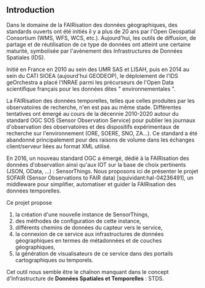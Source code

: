 ## Introduction

Dans le domaine de la FAIRisation des données géographiques, des standards ouverts ont été initiés il y a plus de 20 ans par l'Open Geospatial Consortium (WMS, WFS, WCS, etc.). Aujourd'hui, les outils de diffusion, de partage et de réutilisation de ce type de données ont atteint une certaine maturité, symbolisée par l'avènement des Infrastructures de Données Spatiales (IDS). 

Initié en France en 2010 au sein des UMR SAS et LISAH, puis en 2014 au sein du CATI SIOEA (aujourd'hui GEODEOP), le déploiement de l'IDS geOrchestra a placé l'INRAE parmi les précurseurs de l'Open Data scientifique français pour les données dites " environnementales ".

La FAIRisation des données temporelles, telles que celles produites par les observatoires de recherche, n'en est pas au même stade. Différentes tentatives ont émergé au cours de la décennie 2010-2020 autour du standard OGC SOS (Sensor Observation Service) pour publier les journaux d'observation des observatoires et des dispositifs expérimentaux de recherche sur l'environnement (ORE, SOERE, SNO, ZA...). Ce standard a été abandonné principalement pour des raisons de volume dans les échanges client/serveur liées au format XML utilisé.

En 2016, un nouveau standard OGC a émergé, dédié à la FAIRisation des données d'observation ainsi qu'aux IOT sur la base de choix pertinents (JSON, OData, ...) : SensorThings. 
Nous proposons ici de présenter le projet SOFAIR (Sensor Observations to FAIR data) [squividant:hal-04236491], un middleware pour simplifier, automatiser et guider la FAIRisation des données temporelles. 

Ce projet propose 
1. la création d'une nouvelle instance de SensorThings,
2. des méthodes de configuration de cette instance,
3. différents chemins de données du capteur vers le service,
4. la connexion de ce service aux infrastructures de données géographiques en termes de métadonnées et de couches géographiques,
5. la génération de visualisateurs de ce service dans des portails cartographiques ou temporels.

Cet outil nous semble être le chaînon manquant dans le concept d'Infrastructure de **Données Spatiales et Temporelles** : STDS.
